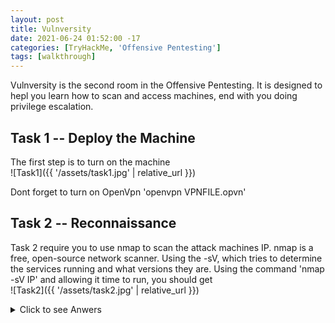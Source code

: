 ```yaml
---
layout: post
title: Vulnversity
date: 2021-06-24 01:52:00 -17
categories: [TryHackMe, 'Offensive Pentesting']
tags: [walkthrough]
---
```


Vulnversity is the second room in the Offensive Pentesting. It is designed to hepl you learn how to scan and access machines, end with you doing privilege escalation.
## Task 1 -- Deploy the Machine

The first step is to turn on the machine\
![Task1]({{ '/assets/task1.jpg' | relative_url }})

Dont forget to turn on OpenVpn
'openvpn VPNFILE.opvn'

## Task 2 -- Reconnaissance
Task 2 require you to use nmap to scan the attack machines IP. nmap is a free, open-source network scanner. Using the -sV, which tries to determine the services running and what versions they are.
Using the command 'nmap -sV IP' and allowing it time to run, you should get\
![Task2]({{ '/assets/task2.jpg' | relative_url }})

<details>
    <summary>Click to see Anwers</summary>

    Scan the box, how many ports are open?: 6\
    What version of the squid proxy is running on the machine?: 3.5.12\
    How many ports will nmap scan if the flag -p-400 was used?: 400\
    Using the nmap flag -n what will it not resolve?: DNS\
    What is the most likely operating system this machine is running?: Ubuntu/
    What port is the web server running on?: 3333/
</details>